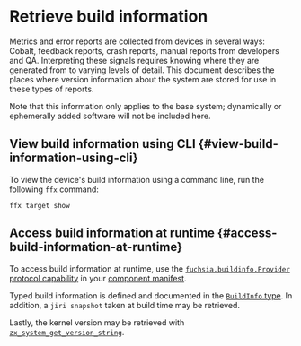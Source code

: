 # Retrieve build information

Metrics and error reports are collected from devices in several ways: Cobalt,
feedback reports, crash reports, manual reports from developers and QA.
Interpreting these signals requires knowing where they are generated from to
varying levels of detail. This document describes the places where version
information about the system are stored for use in these types of reports.

Note that this information only applies to the base system; dynamically or
ephemerally added software will not be included here.

## View build information using CLI {#view-build-information-using-cli}

To view the device's build information using a command line, run the following
`ffx` command:

```posix-terminal
ffx target show
```

## Access build information at runtime {#access-build-information-at-runtime}

To access build information at runtime, use the
[`fuchsia.buildinfo.Provider`][buildinfo-provider]
[protocol capability][protocol-capability] in your
[component manifest][component-manifest].

Typed build information is defined and documented in the
[`BuildInfo` type][buildinfo-type]. In addition, a `jiri snapshot` taken at
build time may be retrieved.

Lastly, the kernel version may be retrieved with
[`zx_system_get_version_string`][zx-system-get-version-string].

[buildinfo-provider]: https://fuchsia.dev/reference/fidl/fuchsia.buildinfo#Provider
[buildinfo-type]: https://fuchsia.dev/reference/fidl/fuchsia.buildinfo#BuildInfo
[component-manifest]: /concepts/components/v2/component_manifests.md
[protocol-capability]: /concepts/components/v2/capabilities/protocol.md
[zx-system-get-version-string]: /reference/syscalls/system_get_version_string.md
